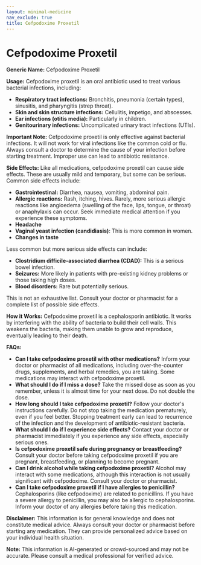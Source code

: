 ```yaml
---
layout: minimal-medicine
nav_exclude: true
title: Cefpodoxime Proxetil
---
```


# Cefpodoxime Proxetil

**Generic Name:** Cefpodoxime Proxetil

**Usage:** Cefpodoxime proxetil is an oral antibiotic used to treat various bacterial infections, including:

* **Respiratory tract infections:**  Bronchitis, pneumonia (certain types), sinusitis, and pharyngitis (strep throat).
* **Skin and skin structure infections:** Cellulitis, impetigo, and abscesses.
* **Ear infections (otitis media):** Particularly in children.
* **Genitourinary infections:**  Uncomplicated urinary tract infections (UTIs).

**Important Note:**  Cefpodoxime proxetil is only effective against bacterial infections. It will not work for viral infections like the common cold or flu.  Always consult a doctor to determine the cause of your infection before starting treatment.  Improper use can lead to antibiotic resistance.


**Side Effects:**  Like all medications, cefpodoxime proxetil can cause side effects.  These are usually mild and temporary, but some can be serious.  Common side effects include:

* **Gastrointestinal:** Diarrhea, nausea, vomiting, abdominal pain.
* **Allergic reactions:** Rash, itching, hives.  Rarely, more serious allergic reactions like angioedema (swelling of the face, lips, tongue, or throat) or anaphylaxis can occur.  Seek immediate medical attention if you experience these symptoms.
* **Headache**
* **Vaginal yeast infection (candidiasis)**:  This is more common in women.
* **Changes in taste**

Less common but more serious side effects can include:

* **Clostridium difficile-associated diarrhea (CDAD):** This is a serious bowel infection.
* **Seizures:** More likely in patients with pre-existing kidney problems or those taking high doses.
* **Blood disorders:**  Rare but potentially serious.

This is not an exhaustive list.  Consult your doctor or pharmacist for a complete list of possible side effects.


**How it Works:** Cefpodoxime proxetil is a cephalosporin antibiotic.  It works by interfering with the ability of bacteria to build their cell walls.  This weakens the bacteria, making them unable to grow and reproduce, eventually leading to their death.


**FAQs:**

* **Can I take cefpodoxime proxetil with other medications?**  Inform your doctor or pharmacist of all medications, including over-the-counter drugs, supplements, and herbal remedies, you are taking.  Some medications may interact with cefpodoxime proxetil.
* **What should I do if I miss a dose?** Take the missed dose as soon as you remember, unless it is almost time for your next dose.  Do not double the dose.
* **How long should I take cefpodoxime proxetil?**  Follow your doctor's instructions carefully.  Do not stop taking the medication prematurely, even if you feel better.  Stopping treatment early can lead to recurrence of the infection and the development of antibiotic-resistant bacteria.
* **What should I do if I experience side effects?**  Contact your doctor or pharmacist immediately if you experience any side effects, especially serious ones.
* **Is cefpodoxime proxetil safe during pregnancy or breastfeeding?**  Consult your doctor before taking cefpodoxime proxetil if you are pregnant, breastfeeding, or planning to become pregnant.
* **Can I drink alcohol while taking cefpodoxime proxetil?**  Alcohol may interact with some medications, although this interaction is not usually significant with cefpodoxime.  Consult your doctor or pharmacist.
* **Can I take cefpodoxime proxetil if I have allergies to penicillin?** Cephalosporins (like cefpodoxime) are related to penicillins. If you have a severe allergy to penicillin, you may also be allergic to cephalosporins.  Inform your doctor of any allergies before taking this medication.


**Disclaimer:** This information is for general knowledge and does not constitute medical advice.  Always consult your doctor or pharmacist before starting any medication.  They can provide personalized advice based on your individual health situation.


**Note:** This information is AI-generated or crowd-sourced and may not be accurate. Please consult a medical professional for verified advice.